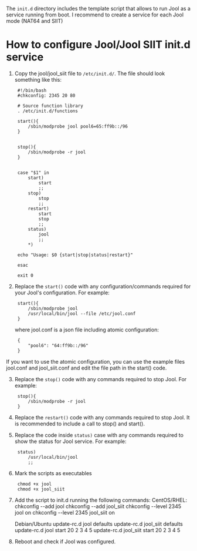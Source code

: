 The `init.d` directory includes the template script that allows to run Jool as a service running from boot. I recommend to create a service for each Jool mode (NAT64 and SIIT)

# How to configure Jool/Jool SIIT init.d service

1. Copy the jool/jool_siit file to `/etc/init.d/`. The file should look something like this:

        #!/bin/bash
		#chkconfig: 2345 20 80

		# Source function library
		. /etc/init.d/functions

		start(){
			/sbin/modprobe jool pool6=65:ff9b::/96
		}


		stop(){
			/sbin/modprobe -r jool
		}


		case "$1" in
			start)
				start
				;;
			stop)
				stop
				;;
			restart)
				start
				stop
				;;
			status)
				jool
				;;
			*)	

		echo "Usage: $0 {start|stop|status|restart}"

		esac

		exit 0

		
2. Replace the `start()` code with any configuration/commands required for your Jool's configuration. For example:

		start(){
			/sbin/modprobe jool
			/usr/local/bin/jool --file /etc/jool.conf
		}
	
	where jool.conf is a json file including atomic configuration:
	
		{
			"pool6": "64:ff9b::/96"
		}
	
If you want to use the atomic configuration, you can use the example files jool.conf and jool_siit.conf and edit the file path in the start() code.
	
	
3. Replace the `stop()` code with any commands required to stop Jool. For example:
	
		stop(){
			/sbin/modprobe -r jool
		}
	
4. Replace the `restart()` code with any commands required to stop Jool. It is recommended to include a call to stop() and start(). 


5. Replace the code inside `status)` case with any commands required to show the status for Jool service. For example: 

		status)
			/usr/local/bin/jool 
			;;
			
			
6. Mark the scripts as executables

		chmod +x jool
		chmod +x jool_siit

7. Add the script to init.d running the following commands: 
	CentOS/RHEL:
		chkconfig --add jool 
		chkconfig --add jool_siit
		chkconfig --level 2345 jool on
		chkconfig --level 2345 jool_siit on
		
	Debian/Ubuntu
		update-rc.d jool defaults
		update-rc.d jool_siit defaults
		update-rc.d jool start 20 2 3 4 5
		update-rc.d jool_siit start 20 2 3 4 5
	
8. Reboot and check if Jool was configured.